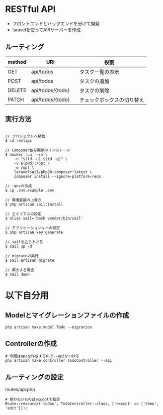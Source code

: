# RESTful API
- フロントエンドとバックエンドを分けて開発
- laravelを使ってAPIサーバーを作成


## ルーティング
|  method |  URI  |  役割  |
| ---- | ---- | ---- |
|  GET  |  api/todos  |　タスク一覧の表示　|
|  POST  | api/todos  |　タスクの追加|
|  DELETE  | api/todos/{todo}  |　タスクの削除|
|  PATCH  | api/todos/{todo}  |　チェックボックスの切り替え|

## 実行方法
```

// プロジェクトへ移動
$ cd restapi

// Composer依存関係のインストール
$ docker run --rm \
    -u "$(id -u):$(id -g)" \
    -v $(pwd):/opt \
    -w /opt \
    laravelsail/php80-composer:latest \
    composer install --ignore-platform-reqs
 
// .envの作成
$ cp .env.example .env

// 環境変数の上書き
$ php artisan sail:install

// エイリアスの設定
$ alias sail='bash vendor/bin/sail'

// アプリケーションキーの設定
$ php artisan key:generate

// sailを立ち上げる
$ sail up -d

// migrateの実行
$ sail artisan migrate

// 停止する場合
$ sail down

```

# 以下自分用

## Modelとマイグレーションファイルの作成
~~~
php artisan make:model Todo --migration
~~~

## Controllerの作成
~~~
# 今回はapiを作成するので--apiをつける
php artisan make:controller TodoController --api
~~~

## ルーティングの設定
routes/api.php
~~~
# 使わないものはexceptで指定
Route::resource('todos', TodoController::class, ['except' => ['show', 'edit']]);
~~~